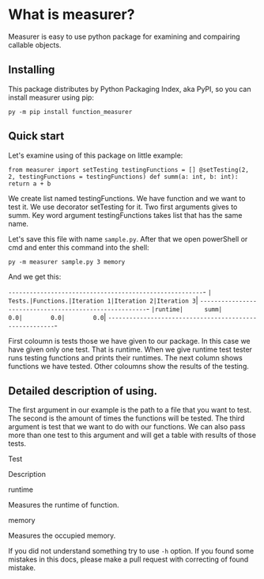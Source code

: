 What is measurer?
=================

Measurer is easy to use python package for examining and compairing callable objects.

Installing
----------

This package distributes by Python Packaging Index, aka PyPI, so you can install measurer using pip:

`py -m pip install function_measurer`

Quick start
-----------

Let's examine using of this package on little example:

`from measurer import setTesting testingFunctions = [] @setTesting(2, 2, testingFunctions = testingFunctions) def summ(a: int, b: int): return a + b`

We create list named testingFunctions. We have function and we want to test it. We use decorator setTesting for it. Two first arguments gives to summ. Key word argument testingFunctions takes list that has the same name.

Let's save this file with name `sample.py`. After that we open powerShell or cmd and enter this command into the shell:

`py -m measurer sample.py 3 memory`

And we get this:


`-------------------------------------------------------`-
`| Tests.|Functions.|Iteration 1|Iteration 2|Iteration 3`| 
`-------------------------------------------------------`-
`|runtime|      summ|        0.0|        0.0|        0.0`|
`-------------------------------------------------------`-


First coloumn is tests those we have given to our package. In this case we have given only one test. That is runtime. When we give runtime test tester runs testing functions and prints their runtimes. The next column shows functions we have tested. Other coloumns show the results of the testing.

Detailed description of using.
------------------------------

The first argument in our example is the path to a file that you want to test. The second is the amount of times the functions will be tested. The third argument is test that we want to do with our functions. We can also pass more than one test to this argument and will get a table with results of those tests.

Test

Description

runtime

Measures the runtime of function.

memory

Measures the occupied memory.

If you did not understand something try to use `-h` option. If you found some mistakes in this docs, please make a pull request with correcting of found mistake.